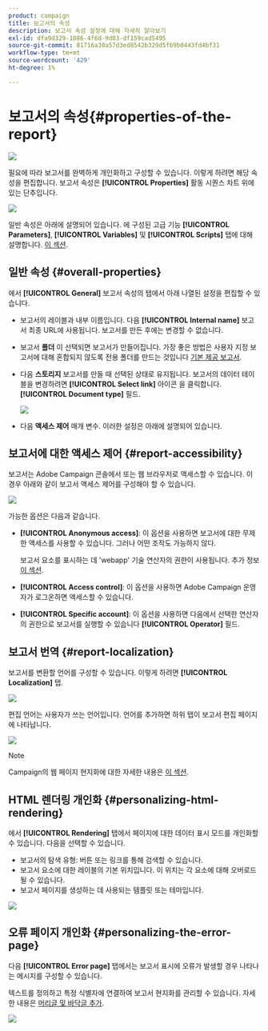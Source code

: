 ```yaml
---
product: campaign
title: 보고서의 속성
description: 보고서 속성 설정에 대해 자세히 알아보기
exl-id: dfa9d329-1086-4f6d-9d03-df159cad5495
source-git-commit: 81716a30a57d3ed8542b329d5fb9b0443fd4bf31
workflow-type: tm+mt
source-wordcount: '429'
ht-degree: 1%

---
```


# 보고서의 속성{#properties-of-the-report}

![](../../assets/common.svg)

필요에 따라 보고서를 완벽하게 개인화하고 구성할 수 있습니다. 이렇게 하려면 해당 속성을 편집합니다. 보고서 속성은 **[!UICONTROL Properties]** 활동 시퀀스 차트 위에 있는 단추입니다.

![](assets/s_ncs_advuser_report_properties_01.png)

일반 속성은 아래에 설명되어 있습니다. 에 구성된 고급 기능 **[!UICONTROL Parameters]**, **[!UICONTROL Variables]** 및 **[!UICONTROL Scripts]** 탭에 대해 설명합니다. [이 섹션](../../reporting/using/advanced-functionalities.md).

## 일반 속성 {#overall-properties}

에서 **[!UICONTROL General]** 보고서 속성의 탭에서 아래 나열된 설정을 편집할 수 있습니다.

* 보고서의 레이블과 내부 이름입니다. 다음 **[!UICONTROL Internal name]** 보고서 최종 URL에 사용됩니다. 보고서를 만든 후에는 변경할 수 없습니다.

* 보고서 **폴더** 이 선택되면 보고서가 만들어집니다. 가장 좋은 방법은 사용자 지정 보고서에 대해 혼합되지 않도록 전용 폴더를 만드는 것입니다 [기본 제공 보고서](../../reporting/using/about-campaign-built-in-reports.md).

* 다음 **스토리지** 보고서를 만들 때 선택된 상태로 유지됩니다. 보고서의 데이터 테이블을 변경하려면 **[!UICONTROL Select link]** 아이콘 을 클릭합니다. **[!UICONTROL Document type]** 필드.

   ![](assets/s_ncs_advuser_report_properties_02.png)

* 다음 **액세스 제어** 매개 변수. 이러한 설정은 아래에 설명되어 있습니다.

## 보고서에 대한 액세스 제어 {#report-accessibility}

보고서는 Adobe Campaign 콘솔에서 또는 웹 브라우저로 액세스할 수 있습니다. 이 경우 아래와 같이 보고서 액세스 제어를 구성해야 할 수 있습니다.

![](assets/s_ncs_advuser_report_properties_02b.png)

가능한 옵션은 다음과 같습니다.

* **[!UICONTROL Anonymous access]**: 이 옵션을 사용하면 보고서에 대한 무제한 액세스를 사용할 수 있습니다. 그러나 어떤 조작도 가능하지 않다.

   보고서 요소를 표시하는 데 &#39;webapp&#39; 기술 연산자의 권한이 사용됩니다. 추가 정보 [이 섹션](../../platform/using/access-management-operators.md).

* **[!UICONTROL Access control]**: 이 옵션을 사용하면 Adobe Campaign 운영자가 로그온하면 액세스할 수 있습니다.
* **[!UICONTROL Specific account]**: 이 옵션을 사용하면 다음에서 선택한 연산자의 권한으로 보고서를 실행할 수 있습니다 **[!UICONTROL Operator]** 필드.

## 보고서 번역 {#report-localization}

보고서를 변환할 언어를 구성할 수 있습니다. 이렇게 하려면 **[!UICONTROL Localization]** 탭.

![](assets/s_ncs_advuser_report_properties_06.png)

편집 언어는 사용자가 쓰는 언어입니다. 언어를 추가하면 하위 탭이 보고서 편집 페이지에 나타납니다.

![](assets/s_ncs_advuser_report_properties_05a.png)

>[!NOTE]
>
>Campaign의 웹 페이지 현지화에 대한 자세한 내용은 [이 섹션](../../web/using/translating-a-web-form.md).

## HTML 렌더링 개인화 {#personalizing-html-rendering}

에서 **[!UICONTROL Rendering]** 탭에서 페이지에 대한 데이터 표시 모드를 개인화할 수 있습니다. 다음을 선택할 수 있습니다.

* 보고서의 탐색 유형: 버튼 또는 링크를 통해 검색할 수 있습니다.
* 보고서 요소에 대한 레이블의 기본 위치입니다. 이 위치는 각 요소에 대해 오버로드될 수 있습니다.
* 보고서 페이지를 생성하는 데 사용되는 템플릿 또는 테마입니다.

![](assets/s_ncs_advuser_report_properties_08.png)

## 오류 페이지 개인화 {#personalizing-the-error-page}

다음 **[!UICONTROL Error page]** 탭에서는 보고서 표시에 오류가 발생할 경우 나타나는 메시지를 구성할 수 있습니다.

텍스트를 정의하고 특정 식별자에 연결하여 보고서 현지화를 관리할 수 있습니다. 자세한 내용은 [머리글 및 바닥글 추가](../../reporting/using/element-layout.md#adding-a-header-and-a-footer).

![](assets/s_ncs_advuser_report_properties_11.png)
